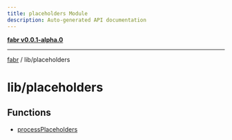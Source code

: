 ```yaml
---
title: placeholders Module
description: Auto-generated API documentation
---
```


[**fabr v0.0.1-alpha.0**](../../README.md)

***

[fabr](../../README.md) / lib/placeholders

# lib/placeholders

## Functions

- [processPlaceholders](functions/processPlaceholders.md)
